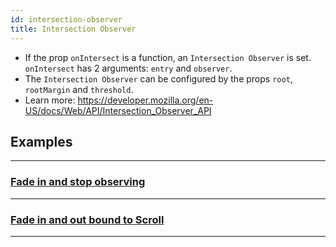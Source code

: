 ```yaml
---
id: intersection-observer
title: Intersection Observer
---
```


- If the prop `onIntersect` is a function, an `Intersection Observer` is set. `onIntersect` has 2 arguments: `entry` and `observer`.
- The `Intersection Observer` can be configured by the props `root`, `rootMargin` and `threshold`.
- Learn more: https://developer.mozilla.org/en-US/docs/Web/API/Intersection_Observer_API

## Examples

---

### [Fade in and stop observing](/docs/intersection-fade)

---

### [Fade in and out bound to Scroll](/docs/intersection-fade-scrollbound)

---
